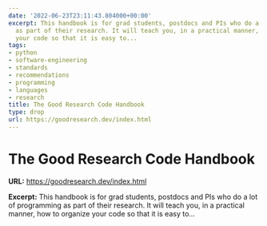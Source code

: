 ```yaml
---
date: '2022-06-23T23:11:43.804000+00:00'
excerpt: This handbook is for grad students, postdocs and PIs who do a lot of programming
  as part of their research. It will teach you, in a practical manner, how to organize
  your code so that it is easy to...
tags:
- python
- software-engineering
- standards
- recommendations
- programming
- languages
- research
title: The Good Research Code Handbook
type: drop
url: https://goodresearch.dev/index.html
---
```


# The Good Research Code Handbook

**URL:** https://goodresearch.dev/index.html

**Excerpt:** This handbook is for grad students, postdocs and PIs who do a lot of programming as part of their research. It will teach you, in a practical manner, how to organize your code so that it is easy to...
